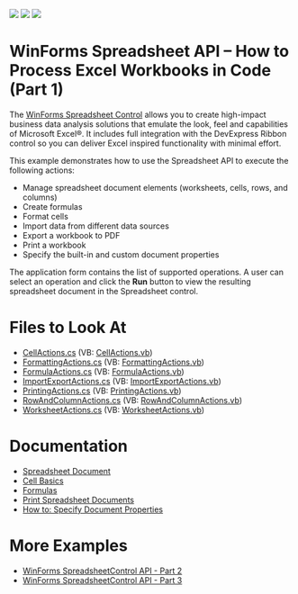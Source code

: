 <!-- default badges list -->
![](https://img.shields.io/endpoint?url=https://codecentral.devexpress.com/api/v1/VersionRange/128614204/19.2.2%2B)
[![](https://img.shields.io/badge/Open_in_DevExpress_Support_Center-FF7200?style=flat-square&logo=DevExpress&logoColor=white)](https://supportcenter.devexpress.com/ticket/details/E4655)
[![](https://img.shields.io/badge/📖_How_to_use_DevExpress_Examples-e9f6fc?style=flat-square)](https://docs.devexpress.com/GeneralInformation/403183)
<!-- default badges end -->
# WinForms Spreadsheet API – How to Process Excel Workbooks in Code (Part 1)

The [WinForms Spreadsheet Control](https://www.devexpress.com/products/net/controls/winforms/spreadsheet/) allows you to create high-impact business data analysis solutions that emulate the look, feel and capabilities of Microsoft Excel®. It includes full integration with the DevExpress Ribbon control so you can deliver Excel inspired functionality with minimal effort.

This example demonstrates how to use the Spreadsheet API to execute the following actions:

* Manage spreadsheet document elements (worksheets, cells, rows, and columns)
* Create formulas
* Format cells
* Import data from different data sources
* Export a workbook to PDF
* Print a workbook
* Specify the built-in and custom document properties

The application form contains the list of supported operations. A user can select an operation and click the **Run** button to view the resulting spreadsheet document in the Spreadsheet control.

# Files to Look At

* [CellActions.cs](./CS/SpreadsheetControl/SpreadsheetActions/CellActions.cs) (VB: [CellActions.vb](./VB/SpreadsheetControl/SpreadsheetActions/CellActions.vb))
* [FormattingActions.cs](./CS/SpreadsheetControl/SpreadsheetActions/FormattingActions.cs) (VB: [FormattingActions.vb](./VB/SpreadsheetControl/SpreadsheetActions/FormattingActions.vb))
* [FormulaActions.cs](./CS/SpreadsheetControl/SpreadsheetActions/FormulaActions.cs) (VB: [FormulaActions.vb](./VB/SpreadsheetControl/SpreadsheetActions/FormulaActions.vb))
* [ImportExportActions.cs](./CS/SpreadsheetControl/SpreadsheetActions/ImportExportActions.cs) (VB: [ImportExportActions.vb](./VB/SpreadsheetControl/SpreadsheetActions/ImportExportActions.vb))
* [PrintingActions.cs](./CS/SpreadsheetControl/SpreadsheetActions/PrintingActions.cs) (VB: [PrintingActions.vb](./VB/SpreadsheetControl/SpreadsheetActions/PrintingActions.vb))
* [RowAndColumnActions.cs](./CS/SpreadsheetControl/SpreadsheetActions/RowAndColumnActions.cs) (VB: [RowAndColumnActions.vb](./VB/SpreadsheetControl/SpreadsheetActions/RowAndColumnActions.vb))
* [WorksheetActions.cs](./CS/SpreadsheetControl/SpreadsheetActions/WorksheetActions.cs) (VB: [WorksheetActions.vb](./VB/SpreadsheetControl/SpreadsheetActions/WorksheetActions.vb))

# Documentation

* [Spreadsheet Document](https://docs.devexpress.com/WindowsForms/14856/controls-and-libraries/spreadsheet/spreadsheet-document)
* [Cell Basics](https://docs.devexpress.com/WindowsForms/18050/controls-and-libraries/spreadsheet/cell-basics)
* [Formulas](https://docs.devexpress.com/WindowsForms/13811/controls-and-libraries/spreadsheet/spreadsheet-formulas)
* [Print Spreadsheet Documents](https://docs.devexpress.com/WindowsForms/16510/controls-and-libraries/spreadsheet/print-spreadsheet-documents)
* [How to: Specify Document Properties](https://docs.devexpress.com/WindowsForms/17899/controls-and-libraries/spreadsheet/examples/workbooks/how-to-specify-document-properties)

# More Examples

* [WinForms SpreadsheetControl API - Part 2](https://github.com/DevExpress-Examples/winforms-spreadsheetcontrol-api-part-2-e4832)
* [WinForms SpreadsheetControl API - Part 3](https://github.com/DevExpress-Examples/winforms-spreadsheetcontrol-api-part-3-t231273)
